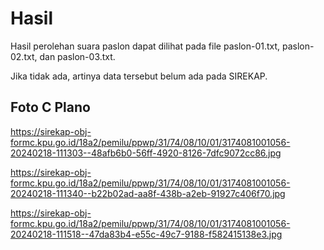 # Hasil

Hasil perolehan suara paslon dapat dilihat pada file paslon-01.txt, paslon-02.txt, dan paslon-03.txt.

Jika tidak ada, artinya data tersebut belum ada pada SIREKAP.

## Foto C Plano

https://sirekap-obj-formc.kpu.go.id/18a2/pemilu/ppwp/31/74/08/10/01/3174081001056-20240218-111303--48afb6b0-56ff-4920-8126-7dfc9072cc86.jpg

https://sirekap-obj-formc.kpu.go.id/18a2/pemilu/ppwp/31/74/08/10/01/3174081001056-20240218-111340--b22b02ad-aa8f-438b-a2eb-91927c406f70.jpg

https://sirekap-obj-formc.kpu.go.id/18a2/pemilu/ppwp/31/74/08/10/01/3174081001056-20240218-111518--47da83b4-e55c-49c7-9188-f582415138e3.jpg
